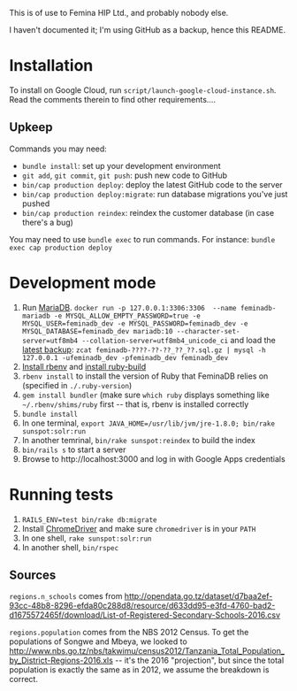 This is of use to Femina HIP Ltd., and probably nobody else.

I haven't documented it; I'm using GitHub as a backup, hence this README.

Installation
============

To install on Google Cloud, run `script/launch-google-cloud-instance.sh`. Read
the comments therein to find other requirements....

Upkeep
------

Commands you may need:

* `bundle install`: set up your development environment
* `git add`, `git commit`, `git push`: push new code to GitHub
* `bin/cap production deploy`: deploy the latest GitHub code to the server
* `bin/cap production deploy:migrate`: run database migrations you've just pushed
* `bin/cap production reindex`: reindex the customer database (in case there's a bug)

You may need to use `bundle exec` to run commands. For instance:
`bundle exec cap production deploy`

Development mode
================

1. Run [MariaDB](https://mariadb.org/). `docker run -p 127.0.0.1:3306:3306  --name feminadb-mariadb -e MYSQL_ALLOW_EMPTY_PASSWORD=true -e MYSQL_USER=feminadb_dev -e MYSQL_PASSWORD=feminadb_dev -e MYSQL_DATABASE=feminadb_dev mariadb:10 --character-set-server=utf8mb4 --collation-server=utf8mb4_unicode_ci` and load the
   [latest backup](https://console.cloud.google.com/storage/browser/feminadb-backups/?project=feminadb):
   `zcat feminadb-????-??-??_??_??.sql.gz | mysql -h 127.0.0.1 -ufeminadb_dev -pfeminadb_dev feminadb_dev`
2. [Install rbenv](https://github.com/rbenv/rbenv#installation) and
   [install ruby-build](https://github.com/rbenv/ruby-build#installation)
3. `rbenv install` to install the version of Ruby that FeminaDB relies on
   (specified in `./.ruby-version`)
4. `gem install bundler` (make sure `which ruby` displays something like
   `~/.rbenv/shims/ruby` first -- that is, rbenv is installed correctly
5. `bundle install`
6. In one terminal, `export JAVA_HOME=/usr/lib/jvm/jre-1.8.0; bin/rake sunspot:solr:run`
7. In another temrinal, `bin/rake sunspot:reindex` to build the index
8. `bin/rails s` to start a server
9. Browse to http://localhost:3000 and log in with Google Apps credentials

Running tests
=============

1. `RAILS_ENV=test bin/rake db:migrate`
1. Install [ChromeDriver](https://sites.google.com/a/chromium.org/chromedriver/)
   and make sure `chromedriver` is in your `PATH`
1. In one shell, `rake sunspot:solr:run`
1. In another shell, `bin/rspec`

Sources
-------

`regions.n_schools` comes from http://opendata.go.tz/dataset/d7baa2ef-93cc-48b8-8296-efda80c288d8/resource/d633dd95-e3fd-4760-bad2-d1675572465f/download/List-of-Registered-Secondary-Schools-2016.csv

`regions.population` comes from the NBS 2012 Census. To get the populations of
Songwe and Mbeya, we looked to http://www.nbs.go.tz/nbs/takwimu/census2012/Tanzania_Total_Population_by_District-Regions-2016.xls
-- it's the 2016 "projection", but since the total population is exactly the
same as in 2012, we assume the breakdown is correct.
